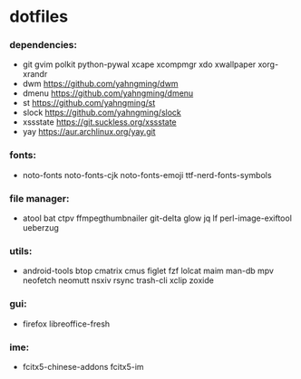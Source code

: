 # dotfiles

### dependencies:

- git gvim polkit python-pywal xcape xcompmgr xdo xwallpaper xorg-xrandr
- dwm https://github.com/yahngming/dwm
- dmenu https://github.com/yahngming/dmenu
- st https://github.com/yahngming/st
- slock https://github.com/yahngming/slock
- xssstate https://git.suckless.org/xssstate
- yay https://aur.archlinux.org/yay.git

### fonts:
- noto-fonts noto-fonts-cjk noto-fonts-emoji ttf-nerd-fonts-symbols

### file manager:
- atool bat ctpv ffmpegthumbnailer git-delta glow jq lf perl-image-exiftool ueberzug

### utils:
- android-tools btop cmatrix cmus figlet fzf lolcat maim man-db mpv neofetch neomutt nsxiv rsync trash-cli xclip zoxide

### gui:
- firefox libreoffice-fresh

### ime:
- fcitx5-chinese-addons fcitx5-im
